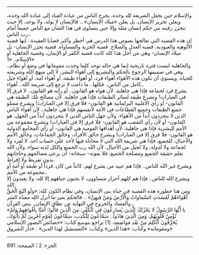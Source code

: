 ------------------------------------------------------------------------

والإسلام حين يجعل الشريعة لله وحده، يخرج الناس من عبادة العباد إلى عبادة
الله وحده، ويعلن تحرير الإنسان. بل يعلن «ميلاد الإنسان» .. فالإنسان لا
يولد، ولا يوجد، إلا حيث تتحرر رقبته من حكم إنسان مثله وإلا حين يتساوى في
هذا الشأن مع الناس جميعاً أمام رب الناس..  
إن هذه القضية التي تعالجها نصوص هذا الدرس هي أخطر وأكبر قضايا العقيدة..
إنها قضية الألوهية والعبودية. قضية العدل والصلاح. قضية الحرية والمساواة.
قضية تحرر الإنسان- بل ميلاد الإنسان- وهي من أجل هذا كله كانت قضية الكفر
أو الإيمان، وقضية الجاهلية أو الإسلام.. «1»  
والجاهلية ليست فترة تاريخية إنما هي حاله توجد كلما وجدت مقوماتها في وضع
أو نظام.. وهي في صميمها الرجوع بالحكم والتشريع إلى أهواء البشر، لا إلى
منهج الله وشريعته للحياة. ويستوي أن تكون هذه الأهواء أهواء فرد، أو أهواء
طبقة، أو أهواء أمة، أو أهواء جيل كامل من الناس.. فكلها.. ما دامت لا ترجع
إلى شريعة الله.. أهواء..  
يشرع فرد لجماعة فإذا هي جاهلية. لأن هواه هو القانون.. أو رأيه هو
القانون.. لا فرق إلا في العبارات! وتشرع طبقة لسائر الطبقات فإذا هي
جاهلية. لأن مصالح تلك الطبقة هي القانون- أو رأي الأغلبية البرلمانية هو
القانون- فلا فرق إلا في العبارات! ويشرع ممثلو جميع الطبقات وجميع
القطاعات في الأمه لأنفسهم فإذا هي جاهلية.. لأن أهواء الناس الذين لا
يتجردون أبداً من الأهواء، ولأن جهل الناس الذين لا يتجردون أبداً من الجهل،
هو القانون- أو لأن رأي الشعب هو القانون- فلا فرق إلا في العبارات! وتشرع
مجموعة من الأمم للبشرية فإذا هي جاهلية. لأن أهدافها القومية هي القانون-
أو رأي المجامع الدولية هو القانون- فلا فرق إلا في العبارات! ويشرع خالق
الأفراد، وخالق الجماعات، وخالق الأمم والأجيال، للجميع، فإذا هي شريعة
الله التي لا محاباة فيها لأحد على حساب أحد. لا لفرد ولا لجماعة ولا
لدولة، ولا لجيل من الأجيال. لأن الله رب الجميع والكل لديه سواء. ولأن
الله يعلم حقيقة الجميع ومصلحة الجميع، فلا يفوته- سبحانه- أن يرعى مصالحهم
وحاجاتهم بدون تفريط ولا إفراط.  
ويشرع غير الله للناس.. فإذا هم عبيد من يشرع لهم. كائناً من كان. فرداً أو
طبقة أو أمة أو مجموعة من الأمم..  
ويشرع الله للناس.. فإذا هم كلهم أحرار متساوون، لا يحنون جباههم إلا لله،
ولا يعبدون إلا الله.  
ومن هنا خطورة هذه القضية في حياة بني الإنسان، وفي نظام الكون كله: «وَلَوِ
اتَّبَعَ الْحَقُّ أَهْواءَهُمْ لَفَسَدَتِ السَّماواتُ وَالْأَرْضُ وَمَنْ فِيهِنَّ» .. فالحكم بغير ما أنزل
الله معناه الشر والفساد والخروج في النهاية عن نطاق الإيمان.. بنص
القرآن..  
«يا أَيُّهَا الرَّسُولُ لا يَحْزُنْكَ الَّذِينَ يُسارِعُونَ فِي الْكُفْرِ، مِنَ الَّذِينَ قالُوا: آمَنَّا
بِأَفْواهِهِمْ وَلَمْ تُؤْمِنْ قُلُوبُهُمْ، وَمِنَ الَّذِينَ هادُوا.. سَمَّاعُونَ لِلْكَذِبِ، سَمَّاعُونَ لِقَوْمٍ
آخَرِينَ لَمْ يَأْتُوكَ، يُحَرِّفُونَ الْكَلِمَ مِنْ بَعْدِ مَواضِعِهِ، (1) يراجع بتوسع كتاب: «خصائص
التصور الإسلامي ومقوماته» وكتاب: «هذا الدين» وكتاب: «المستقبل لهذا
الدين» . «دار الشروق»

------------------------------------------------------------------------

الجزء: 2 ¦ الصفحة: 891

